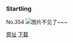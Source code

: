 ### Startling
No.354
![图片不见了~~~](https://imgs.xkcd.com/comics/startling.png)

[原址](https://xkcd.com//354) [下载](https://imgs.xkcd.com/comics/startling.png)

